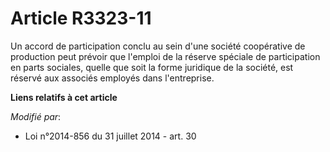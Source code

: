 # Article R3323-11

Un accord de participation conclu au sein d'une société coopérative de production peut prévoir que l'emploi de la réserve
spéciale de participation en parts sociales, quelle que soit la forme juridique de la société, est réservé aux associés
employés dans l'entreprise.

**Liens relatifs à cet article**

_Modifié par_:

  - Loi n°2014-856 du 31 juillet 2014 - art. 30
